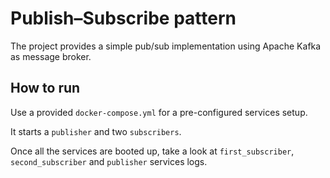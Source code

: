 # Publish–Subscribe pattern

The project provides a simple pub/sub implementation using Apache Kafka as message broker.


## How to run
Use a provided `docker-compose.yml` for a pre-configured services setup.

It starts a `publisher` and two `subscribers`.

Once all the services are booted up, take a look at `first_subscriber`, `second_subscriber` and `publisher` services logs.